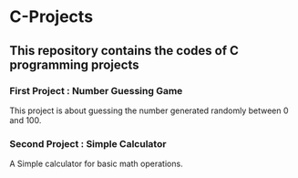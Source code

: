 # C-Projects
## This repository contains the codes of C programming projects

### First Project : Number Guessing Game 
This project is about guessing the number generated randomly between 0 and 100.

### Second Project : Simple Calculator
A Simple calculator for basic math operations.
